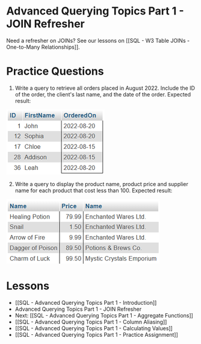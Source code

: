 # Advanced Querying Topics Part 1 - JOIN Refresher

Need a refresher on JOINs? See our lessons on [[SQL - W3 Table JOINs - One-to-Many Relationships]].
# Practice Questions

1. Write a query to retrieve all orders placed in August 2022. Include the ID of the order, the client's last name, and the date of the order. Expected result:
<img src="https://raw.githubusercontent.com/kellerflint/Class-Intro-SQL/hugo/content/Images/AQR2.png">

2. Write a query to display the product name, product price and supplier name for each product that cost less than 100. Expected result:
<img src="https://raw.githubusercontent.com/kellerflint/Class-Intro-SQL/hugo/content/Images/AQR1.png">

# Lessons
- [[SQL - Advanced Querying Topics Part 1 - Introduction]]
- Advanced Querying Topics Part 1 - JOIN Refresher
- Next: [[SQL - Advanced Querying Topics Part 1 - Aggregate Functions]]
- [[SQL - Advanced Querying Topics Part 1 - Column Aliasing]]
- [[SQL - Advanced Querying Topics Part 1 - Calculating Values]]
- [[SQL - Advanced Querying Topics Part 1 - Practice Assignment]]